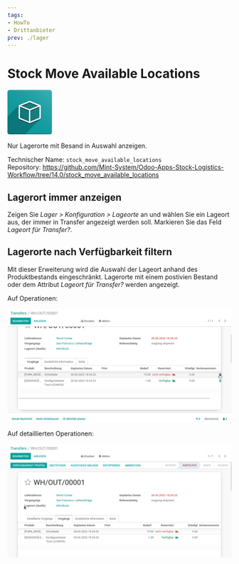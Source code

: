 ```yaml
---
tags:
- HowTo
- Drittanbieter
prev: ./lager
---
```

# Stock Move Available Locations
![icon_oms_box](assets/icon_oms_box.png)

Nur Lagerorte mit Besand in Auswahl anzeigen.

Technischer Name: `stock_move_available_locations`\
Repository: <https://github.com/Mint-System/Odoo-Apps-Stock-Logistics-Workflow/tree/14.0/stock_move_available_locations>

## Lagerort immer anzeigen

Zeigen Sie *Lager > Konfiguration > Lageorte* an und wählen Sie ein Lageort aus, der immer in Transfer angezeigt werden soll. Markieren Sie das Feld *Lageort für Transfer?*.

## Lagerorte nach Verfügbarkeit filtern

Mit dieser Erweiterung wird die Auswahl der Lageort anhand des Produktbestands eingeschränkt. Lagerorte mit einem postivien Bestand oder dem Attribut *Lageort für Transfer?* werden angezeigt.

Auf Operationen:

![Stock Move Available Locations Operationen](assets/Stock%20Move%20Available%20Locations%20Operationen.gif)

Auf detaillierten Operationen:

![Stock Move Available Locations](assets/Stock%20Move%20Available%20Locations.gif)